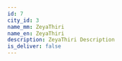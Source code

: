 ```yaml
---
id: 7
city_id: 3
name_mm: ZeyaThiri
name_en: ZeyaThiri
description: ZeyaThiri Description
is_deliver: false
---
```

